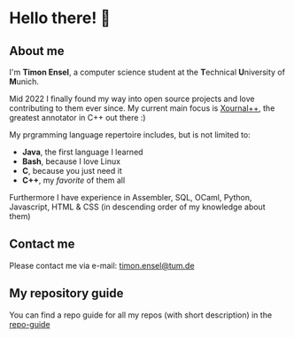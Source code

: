 # Hello there! 👋

## About me
I'm **Timon Ensel**, a computer science student at the **T**echnical **U**niversity of **M**unich.

Mid 2022 I finally found my way into open source projects and love contributing to them ever since. My current main focus is [Xournal++](https://github.com/xournalpp/xournalpp), the greatest annotator in C++ out there :)

  
My prgramming language repertoire includes, but is not limited to:
- **Java**, the first language I learned
- **Bash**, because I love Linux 
- **C**, because you just need it
- **C++**, my *favorite* of them all

Furthermore I have experience in Assembler, SQL, OCaml, Python, Javascript, HTML & CSS (in descending order of my knowledge about them)

## Contact me
Please contact me via e-mail: timon.ensel@tum.de

## My repository guide
You can find a repo guide for all my repos (with short description) in the [repo-guide](https://github.com/forgottosave/forgottosave/blob/main/repo-guide.md)

<!---
forgottosave/forgottosave is a special repository because its `README.md` (this file) appears on your GitHub profile.
--->

